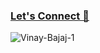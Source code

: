 ### [Let's Connect 💬]() 
<p align="left"> <img
        src="https://komarev.com/ghpvc/?username=Vinay-Bajaj-1&label=Profile%20views&color=0e75b6&style=flat"
        alt="Vinay-Bajaj-1" /> </p>